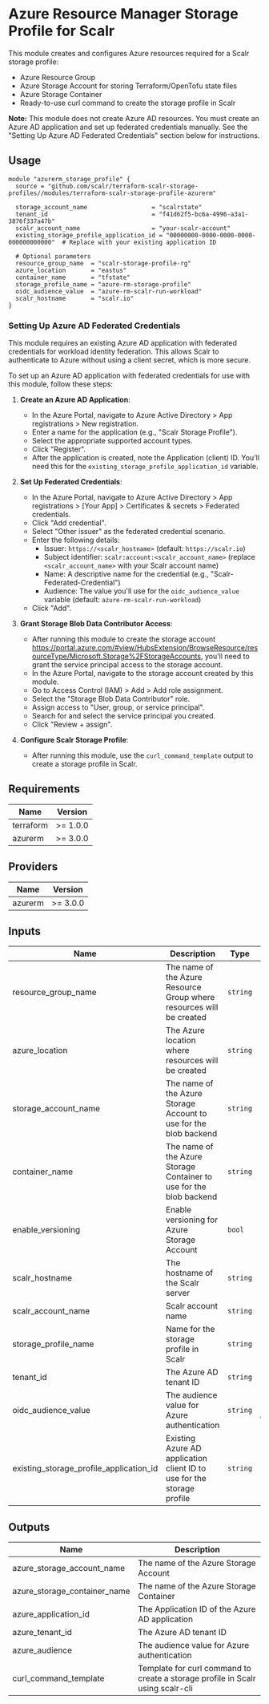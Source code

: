 # Azure Resource Manager Storage Profile for Scalr

This module creates and configures Azure resources required for a Scalr storage profile:

- Azure Resource Group
- Azure Storage Account for storing Terraform/OpenTofu state files
- Azure Storage Container
- Ready-to-use curl command to create the storage profile in Scalr

**Note:** This module does not create Azure AD resources. You must create an Azure AD application and set up federated credentials manually. See the "Setting Up Azure AD Federated Credentials" section below for instructions.

## Usage

```hcl
module "azurerm_storage_profile" {
  source = "github.com/scalr/terraform-scalr-storage-profiles//modules/terraform-scalr-storage-profile-azurerm"

  storage_account_name                  = "scalrstate"
  tenant_id                             = "f41d62f5-bc6a-4996-a3a1-3876f337a47b"
  scalr_account_name                    = "your-scalr-account"
  existing_storage_profile_application_id = "00000000-0000-0000-0000-000000000000"  # Replace with your existing application ID

  # Optional parameters
  resource_group_name  = "scalr-storage-profile-rg"
  azure_location       = "eastus"
  container_name       = "tfstate"
  storage_profile_name = "azure-rm-storage-profile"
  oidc_audience_value  = "azure-rm-scalr-run-workload"
  scalr_hostname       = "scalr.io"
}
```

### Setting Up Azure AD Federated Credentials

This module requires an existing Azure AD application with federated credentials for workload identity federation. This allows Scalr to authenticate to Azure without using a client secret, which is more secure.

To set up an Azure AD application with federated credentials for use with this module, follow these steps:

1. **Create an Azure AD Application**:
   - In the Azure Portal, navigate to Azure Active Directory > App registrations > New registration.
   - Enter a name for the application (e.g., "Scalr Storage Profile").
   - Select the appropriate supported account types.
   - Click "Register".
   - After the application is created, note the Application (client) ID. You'll need this for the `existing_storage_profile_application_id` variable.

3. **Set Up Federated Credentials**:
   - In the Azure Portal, navigate to Azure Active Directory > App registrations > [Your App] > Certificates & secrets > Federated credentials.
   - Click "Add credential".
   - Select "Other issuer" as the federated credential scenario.
   - Enter the following details:
     - Issuer: `https://<scalr_hostname>` (default: `https://scalr.io`)
     - Subject identifier: `scalr:account:<scalr_account_name>` (replace `<scalr_account_name>` with your Scalr account name)
     - Name: A descriptive name for the credential (e.g., "Scalr-Federated-Credential")
     - Audience: The value you'll use for the `oidc_audience_value` variable (default: `azure-rm-scalr-run-workload`)
   - Click "Add".

4. **Grant Storage Blob Data Contributor Access**:
   - After running this module to create the storage account https://portal.azure.com/#view/HubsExtension/BrowseResource/resourceType/Microsoft.Storage%2FStorageAccounts, you'll need to grant the service principal access to the storage account. 
   - In the Azure Portal, navigate to the storage account created by this module.
   - Go to Access Control (IAM) > Add > Add role assignment.
   - Select the "Storage Blob Data Contributor" role.
   - Assign access to "User, group, or service principal".
   - Search for and select the service principal you created.
   - Click "Review + assign".

5. **Configure Scalr Storage Profile**:
   - After running this module, use the `curl_command_template` output to create a storage profile in Scalr.

## Requirements

| Name      | Version  |
|-----------|----------|
| terraform | >= 1.0.0 |
| azurerm   | >= 3.0.0 |

## Providers

| Name    | Version  |
|---------|----------|
| azurerm | >= 3.0.0 |

## Inputs

| Name                                    | Description                                                            | Type     | Default                         | Required |
|-----------------------------------------|------------------------------------------------------------------------|----------|---------------------------------|:--------:|
| resource_group_name                     | The name of the Azure Resource Group where resources will be created   | `string` | `"scalr-storage-profile-rg"`    |    no    |
| azure_location                          | The Azure location where resources will be created                     | `string` | `"eastus"`                      |    no    |
| storage_account_name                    | The name of the Azure Storage Account to use for the blob backend      | `string` | n/a                             |   yes    |
| container_name                          | The name of the Azure Storage Container to use for the blob backend    | `string` | `"tfstate"`                     |    no    |
| enable_versioning                       | Enable versioning for Azure Storage Account                            | `bool`   | `true`                          |    no    |
| scalr_hostname                          | The hostname of the Scalr server                                       | `string` | `"scalr.io"`                    |    no    |
| scalr_account_name                      | Scalr account name                                                     | `string` | n/a                             |   yes    |
| storage_profile_name                    | Name for the storage profile in Scalr                                  | `string` | `"azure-rm-storage-profile"`    |    no    |
| tenant_id                               | The Azure AD tenant ID                                                 | `string` | n/a                             |   yes    |
| oidc_audience_value                     | The audience value for Azure authentication                            | `string` | `"azure-rm-scalr-run-workload"` |    no    |
| existing_storage_profile_application_id | Existing Azure AD application client ID to use for the storage profile | `string` | n/a                             |   yes    |

## Outputs

| Name                         | Description                                                                    |
|------------------------------|--------------------------------------------------------------------------------|
| azure_storage_account_name   | The name of the Azure Storage Account                                          |
| azure_storage_container_name | The name of the Azure Storage Container                                        |
| azure_application_id         | The Application ID of the Azure AD application                                 |
| azure_tenant_id              | The Azure AD tenant ID                                                         |
| azure_audience               | The audience value for Azure authentication                                    |
| curl_command_template        | Template for curl command to create a storage profile in Scalr using scalr-cli |
